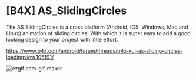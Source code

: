# [B4X] AS_SlidingCircles
The AS SlidingCircles is a cross platform (Android, IOS, Windows, Mac and Linux) animation of sliding circles. With which it is super easy to add a good looking design to your project with little effort.

https://www.b4x.com/android/forum/threads/b4x-xui-as-sliding-circles-loadingview.105191/

![ezgif com-gif-maker](https://github.com/StolteX/AS_SlidingCircles/assets/79589469/cb9d700d-85cc-411d-a2ae-984477711130)
